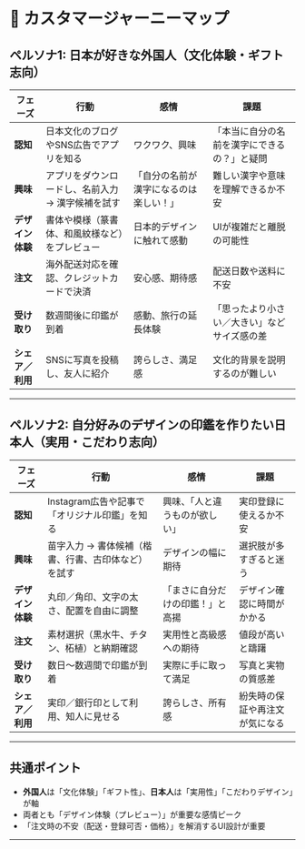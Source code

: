 # 🎯 カスタマージャーニーマップ

## ペルソナ1: 日本が好きな外国人（文化体験・ギフト志向）

| フェーズ       | 行動                         | 感情                  | 課題                     |
| ---------- | -------------------------- | ------------------- | ---------------------- |
| **認知**     | 日本文化のブログやSNS広告でアプリを知る      | ワクワク、興味             | 「本当に自分の名前を漢字にできるの？」と疑問 |
| **興味**     | アプリをダウンロードし、名前入力 → 漢字候補を試す | 「自分の名前が漢字になるのは楽しい！」 | 難しい漢字や意味を理解できるか不安      |
| **デザイン体験** | 書体や模様（篆書体、和風紋様など）をプレビュー    | 日本的デザインに触れて感動       | UIが複雑だと離脱の可能性          |
| **注文**     | 海外配送対応を確認、クレジットカードで決済      | 安心感、期待感             | 配送日数や送料に不安             |
| **受け取り**   | 数週間後に印鑑が到着                 | 感動、旅行の延長体験          | 「思ったより小さい／大きい」などサイズ感の差 |
| **シェア／利用** | SNSに写真を投稿し、友人に紹介           | 誇らしさ、満足感            | 文化的背景を説明するのが難しい        |

---

## ペルソナ2: 自分好みのデザインの印鑑を作りたい日本人（実用・こだわり志向）

| フェーズ       | 行動                          | 感情               | 課題              |
| ---------- | --------------------------- | ---------------- | --------------- |
| **認知**     | Instagram広告や記事で「オリジナル印鑑」を知る | 興味、「人と違うものが欲しい」  | 実印登録に使えるか不安     |
| **興味**     | 苗字入力 → 書体候補（楷書、行書、古印体など）を試す | デザインの幅に期待        | 選択肢が多すぎると迷う     |
| **デザイン体験** | 丸印／角印、文字の太さ、配置を自由に調整        | 「まさに自分だけの印鑑！」と高揚 | デザイン確認に時間がかかる   |
| **注文**     | 素材選択（黒水牛、チタン、柘植）と納期確認       | 実用性と高級感への期待      | 値段が高いと躊躇        |
| **受け取り**   | 数日〜数週間で印鑑が到着                | 実際に手に取って満足       | 写真と実物の質感差       |
| **シェア／利用** | 実印／銀行印として利用、知人に見せる          | 誇らしさ、所有感         | 紛失時の保証や再注文が気になる |

---

## 共通ポイント

* **外国人**は「文化体験」「ギフト性」、**日本人**は「実用性」「こだわりデザイン」が軸
* 両者とも「デザイン体験（プレビュー）」が重要な感情ピーク
* 「注文時の不安（配送・登録可否・価格）」を解消するUI設計が重要

---
